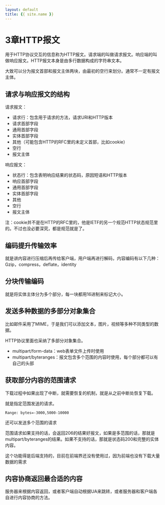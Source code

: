 ```yaml
---
layout: default
title: {{ site.name }}
---
```

# 3章HTTP报文
用于HTTP协议交互的信息称为HTTP报文。请求端的叫做请求报文。响应端的叫做响应报文。HTTP报文本身是由多行数据构成的字符串文本。

大致可以分为报文首部和报文主体两块，由最初的空行来划分。通常不一定有报文主体。

## 请求与响应报文的结构
请求报文：

 - 请求行：包含用于请求的方法，请求URI和HTTP版本
 - 请求首部字段
 - 通用首部字段
 - 实体首部字段
 - 其他（可能包含HTTP的RFC里的未定义首部，比如cookie）
 - 空行
 - 报文主体

 响应报文：

  - 状态行：包含表明响应结果的状态码，原因短语和HTTP版本
  - 响应首部字段
  - 通用首部字段
  - 实体首部字段
  - 其他
  - 空行
  - 报文主体

  注：cookie并不是在HTTP的RFC里的，他是IETF的另一个规范HTTP状态规范里的。不过也没必要深究，都是规范就是了。

## 编码提升传输效率
就是讲内容进行压缩后再传给客户端，用户端再进行解码，内容编码有以下几种：Gzip，compress，deflate，identity

## 分块传输编码
就是将实体主体分为多个部分，每一块都用16进制来标记大小。

## 发送多种数据的多部分对象集合
比如邮件采用了MIME，于是我们可以添加文本，图片，视频等多种不同类型的数据。

HTTP协议里面也采纳了多部分对象集合。

 - multipart/form-data：web表单文件上传时使用
 - multipart/byteranges：报文包含多个范围的内容时使用，每个部分都可以有自己的头部

## 获取部分内容的范围请求
下载过程中如果出现了中断，就需要恢复的机制，就是从之前中断处恢复下载。

就是指定范围发送的请求。

    Range: bytes=-3000,5000-10000

还可以发送多个范围的请求

范围请求如果支持的话，会返回206的结果好报文，如果是多范围的话，那就是multipart/byteranges的结果。如果不支持的话，那就是状态码200和完整的实体内容。

这个功能得是后端支持的，目前在前端界还没有使用过，因为前端也没有下载大量数据的需求

## 内容协商返回最合适的内容
服务器来根据内容返回，或者客户端自动根据UA来跳转，或者服务器和客户端各自进行内容协商的方法。
